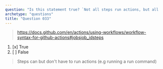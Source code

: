 ```yaml
---
question: "Is this statement true? `Not all steps run actions, but all actions run as a step`"
archetype: "questions"
title: "Question 033"
---
```


> https://docs.github.com/en/actions/using-workflows/workflow-syntax-for-github-actions#jobsjob_idsteps
1. [x] True
1. [ ] False
> Steps can but don't have to run actions (e.g running a run command)
